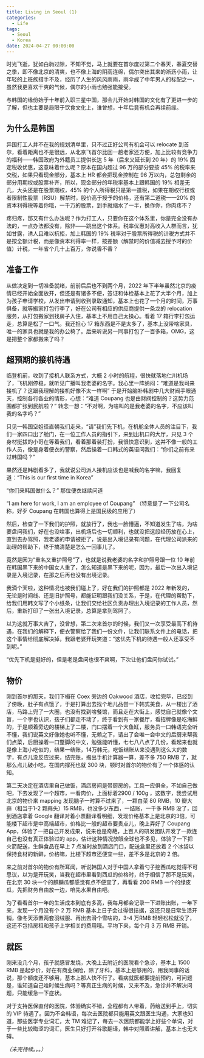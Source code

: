 ```yaml
---
title: Living in Seoul (1)
categories:
  - Life
tags:
  - Seoul
  - Korea
date: 2024-04-27 00:00:00
---
```


时光飞逝，犹如白驹过隙，不知不觉，马上就要在首尔度过第二个春天，春夏交替之季，即不像北京的清爽，也不像上海的阴雨连绵，偶尔突出其来的淅沥小雨，让年轻的上班族措手不及，经历了人生的风风雨雨，雨伞成了中年男人的标配之一，虽然我更喜欢干爽的气候，偶尔的小雨也勉强能接受。

与韩国的缘份始于十年前入职三星中国，那会儿开始对韩国的文化有了更进一步的了解，但也主要是局限于饮食文化上，谁曾想，十年后竟有机会再续前缘。

## 为什么是韩国

异国打工人并不在我的规划清单里，只不过正好公司有机会可以 relocate 到首尔，看着距离也不是很远，从北京飞首尔比回一趟老家还方便，加上比较有竞争力的福利——韩国政府为外籍员工提供长达 5 年（后来又延长到 20 年）的 19% 固定税收优惠，这意味着什么呢？原本在国内超过 96 万的部分要按 45% 的税率来交税，如果只看现金部分，基本上 HR 都会把现金控制在 96 万以内，总包剩余的部分用期权或股票补齐，所以，现金部分的年税率基本上跟韩国的 19%  相差无几，大头还是在股票期权，45% 的个人所得税只是第一道税，如果在期权行权或者限制性股票（RSU）解禁时，股价高于授予的价格，还有第二道税——20% 的资本利得税等着你哦，一千万的股票，到手就缩水了一半，换作你，你肉疼不？

疼归疼，那又有什么办法呢？作为打工人，只要你在这个体系里，你是完全没有办法的，一点办法都没有，除非——跳出这个体系。税率优惠对高收入人群而言，犹如甘露，诱人且难以抗拒，加上韩国的 19% 税率对于股票所得税的计税方式并不是按全额计税，而是像资本利得率一样，按差额（解禁时的价值减去授予时的价值）计税，一年省个几十上百万，你说香不香？

## 准备工作

从做决定到一切准备就绪，前前后后也不到两个月，2022 年下半年虽然北京的疫情已经开始全面放开，但还是有诸多不便，签证和体检基本上花了大半个月，加上为孩子申请学校，从发出申请到收到录取通知，基本上也花了一个月的时间，万事俱备，就等搬家打包行李了，好在公司有相应的供应商提供一条龙的 relocation 服务，从打包搬家到找房子入住，基本上不用自己太操心。看着 17 箱行李打包运走，总算是松了一口气。我还担心 17 箱东西是不是太多了，基本上没带啥家具，唯一的家具也就是我的办公椅了。后来听说另一同事打包了一百多箱，OMG，这是把整个家都搬来了吗？

## 超预期的接机待遇

临登机前，收到了接机人联系方式，大概 2 小时的航程，很快就落地仁川机场了，飞机刚停稳，就听见广播叫我老婆的名字。我心里一阵纳闷：“难道是我司来接机了？这跟我理解的接机好像不太一样啊” 于是开始脑补韩剧中几大财阀手眼通天，控制各行各业的情形，心想：“难道 Coupang 也是由财阀控制的？这势力范围都扩张到民航啦？” 转念一想：“不对啊，为啥叫的是我老婆的名字，不应该叫我的名字吗？” 

只见一韩国空姐径直朝我们走来，“请”我们先下机，在机舱全体人员的注目下，我们一家四口出了舱门，在一位工作人员的指引下，来到出机口的大厅，只见 3 个身材挺拔的小哥在等着我们，看着那着装打扮，我很快意识到，这并不像一般的工作人员，像是身着便衣的警察，然后操着一口韩式的英语问我们：“你们之前有来过韩国吗？”

果然还是韩剧看多了，我就说公司派人接机应该也是喊我的名字嘛，我回复道：“This is our first time in Korea”

“你们来韩国做什么？” 那位便衣继续问道

“I am here for work, I am an employee of Coupang” （特意提了一下公司名称，好歹 Coupang 在韩国也算得上是国民级的应用了）

然后，检查了一下我们的护照，就放行了，我也一脸懵逼，不知道发生了啥，为啥要盘问我们，好在也没啥事，出机场后也一切顺利，也就没把这段经历放在心上，直到去办驾照，我老婆的申请被拒了，说是出入境记录有问题，在代理公司派来的助理的帮助下，终于搞清楚是怎么一回事儿了。

竟然是因为“重名又重护照号”了，也就是说我老婆的名字和护照号跟一位 10 年前在韩国黑下来的中国女人重了，怎么知道是黑下来的呢，因为，最后一次出入境记录是入境记录，在那之后再也没有出境记录。

我滴个天啦，这种情况也被我们碰上了，好在我们的护照都是 2022 年新发的，无论是时间线、还是旧护照号，都能证明跟我们没关系，于是，在代理的帮助下，给我们用韩文写了个小纸条，让我们交给社区负责办理出入境记录的工作人员，然后，重新打印了一张出入境记录，总算是拿到驾照了。

以为这就万事大吉了，没曾想，第二次来首尔的时候，我们又一次享受最高下机待遇，在我们的解释下，便衣警察给了我们一份文件，让我们联系文件上的电话，把这个事情给彻底解决掉，我跟老婆开玩笑道：“这优先下机的待遇一般人还享受不到呢。”

“优先下机是挺好的，但是老是盘问也很不爽啊，下次让他们盘问你试试。”

## 物价

刚到首尔的那天，我们下榻在 Coex 旁边的 Oakwood 酒店，收拾完毕，已经到了傍晚，肚子有点饿了，于是打算出去找个地儿品尝一下韩式美食，从一楼出了酒店，马路上兜了一大圈，也没有找到啥餐馆，而且走在大街上，感觉自己就像个文盲，一个字也认识，孩子们都走不动了，终于看到有一家餐厅，看招牌像是吃海鲜的，于是顺着旁边的楼梯上了二楼，门口摆着一个大鱼缸，服务员一口韩语完全听不懂，我们说英文好像她也听不懂，无赖之下，请出了会唯一会中文的后厨来帮我们点菜，后厨操着一口蹩脚的中文，勉强能听懂，七七八八点了几份，看起来也就是像上海小吃似的，结果一结账，14万韩元，吃饭结账从来没遇到这么大的数字，有点儿没反应过来，结完账，掏出手机计算器一算，差不多 750 RMB 了，就那么点儿破小吃，在国内撑死也就 300 块，顿时对首尔的物价有了一个体感的认知。

第二天决定在酒店里自己做饭，酒店房间是带厨房的，工具一应俱全，不如自己做吧，下去发现了一个超市，一看肉价，上面标着2900 / 100g ，这数字，我尝试用北京的物价来 mapping 发现脑子一时算不过来了，一颗白菜 80 RMB，10 瓣大蒜（相当于1-2 颗蒜头）15 RMB，也没多少东西，一结账，一千多 RMB 没了，回到酒店拿着 Google 翻译对着小票翻译看明细，发现价格基本上是北京的3倍，可能楼下超市是中高端超市，价格比一般的超市要贵点儿，晚上弄好了 Coupang App，体验了一把自己开发成果，说来也是奇葩，上百人的研发团队开发了一款连自己也没有真正体验过的 app，估计这种情况放眼全球也不多见，体验了一下把火箭配送，生鲜食品在早上 7 点准时放到酒店门口，配送盒里还放着 2 个冰袋以保持食材的新鲜，价格嘛，比楼下超市还便宜一些，差不多是北京的 2 倍。

来之前对首尔的物价有所耳闻，听说韩国人对于中国人拿着勺子挖西瓜吃觉得不可思议，以为是开玩笑，当我在超市里看到西瓜的价格时，终于相信了那不是玩笑，在北京 30 块一个的麒麟瓜都感觉有点不便宜了，再看看 200 RMB 一个的绿皮瓜，先把财务自由放一边，咱先水果自由吧。

为了看看首尔一年的生活成本到底有多高，我每月都会记录一下进账出账，一年下来，发现一个月没有个 2 万 RMB 基本上日子会过得很拮据，这还只是日常生活开销，像冬天添置两套羽绒服、再出去滑个雪啥的，3-4 万RMB 轻轻松松就没了，这还不包括房租和孩子上学相关的费用哦。平均下来，每个月 3 万 RMB 开销。

## 就医

刚来没几个月，孩子就感冒发烧，大晚上去附近的医院看个急诊，基本上 1500 RMB 是起步价，好在有商业保险，除了牙科，基本上是够用的，用我同事的话说，那个额度还不够用，基本上那人快不行了。看病就医都要提前预约，可问题是，谁知道自己啥时候生病吗？等真正生病的时候，又来不及，急诊并不解决问题，只能缓急一下症状。

对于支持医保直付的医院，体验确实不错，全程都有人带着，药给送到手上，切实的 VIP 待遇了。因为不会韩语，每次去医院都只能用英文跟医生沟通，大家也知道，那些医学专业词汇，太 TM 难记了，每去一次医院都能学上好些个单词，对于一些比较晦涩的词汇，医生只好打开谷歌翻译，韩中对照着讲解，基本上也无大碍。

*（未完待续。。。）*

